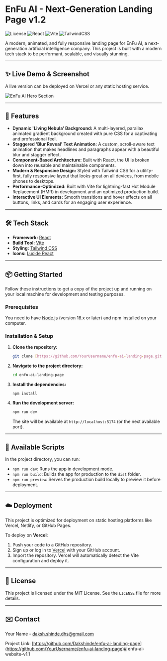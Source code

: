 # EnFu AI - Next-Generation Landing Page v1.2

![License](https://img.shields.io/badge/license-MIT-blue.svg)
![React](https://img.shields.io/badge/React-18.2.0-61DAFB?logo=react)
![Vite](https://img.shields.io/badge/Vite-5.2.0-%23646CFF?logo=vite)
![TailwindCSS](https://img.shields.io/badge/Tailwind_CSS-3.4.1-38B2AC?logo=tailwind-css)

A modern, animated, and fully responsive landing page for EnFu AI, a next-generation artificial intelligence company. This project is built with a modern tech stack to be performant, scalable, and visually stunning.

---

## ✨ Live Demo & Screenshot

A live version can be deployed on Vercel or any static hosting service.

![EnFu AI Hero Section](./public/screenshot.png)

---

## 🚀 Features

* **Dynamic 'Living Nebula' Background:** A multi-layered, parallax animated gradient background created with pure CSS for a captivating and professional feel.
* **Staggered 'Blur Reveal' Text Animation:** A custom, scroll-aware text animation that makes headlines and paragraphs appear with a beautiful blur and stagger effect.
* **Component-Based Architecture:** Built with React, the UI is broken down into reusable and maintainable components.
* **Modern & Responsive Design:** Styled with Tailwind CSS for a utility-first, fully responsive layout that looks great on all devices, from mobile phones to desktops.
* **Performance-Optimized:** Built with Vite for lightning-fast Hot Module Replacement (HMR) in development and an optimized production build.
* **Interactive UI Elements:** Smooth transitions and hover effects on all buttons, links, and cards for an engaging user experience.

---

## 🛠️ Tech Stack

* **Framework:** [React](https://reactjs.org/)
* **Build Tool:** [Vite](https://vitejs.dev/)
* **Styling:** [Tailwind CSS](https://tailwindcss.com/)
* **Icons:** [Lucide React](https://lucide.dev/)

---

## 📦 Getting Started

Follow these instructions to get a copy of the project up and running on your local machine for development and testing purposes.

### Prerequisites

You need to have [Node.js](https://nodejs.org/) (version 18.x or later) and npm installed on your computer.

### Installation & Setup

1.  **Clone the repository:**
    ```bash
    git clone [https://github.com/YourUsername/enfu-ai-landing-page.git](https://github.com/YourUsername/enfu-ai-landing-page.git)
    ```

2.  **Navigate to the project directory:**
    ```bash
    cd enfu-ai-landing-page
    ```

3.  **Install the dependencies:**
    ```bash
    npm install
    ```

4.  **Run the development server:**
    ```bash
    npm run dev
    ```
    The site will be available at `http://localhost:5174` (or the next available port).

---

## 📜 Available Scripts

In the project directory, you can run:

* `npm run dev`: Runs the app in development mode.
* `npm run build`: Builds the app for production to the `dist` folder.
* `npm run preview`: Serves the production build locally to preview it before deployment.

---

## ☁️ Deployment

This project is optimized for deployment on static hosting platforms like Vercel, Netlify, or GitHub Pages.

To deploy on **Vercel**:
1.  Push your code to a GitHub repository.
2.  Sign up or log in to [Vercel](https://vercel.com) with your GitHub account.
3.  Import the repository. Vercel will automatically detect the Vite configuration and deploy it.

---

## 📄 License

This project is licensed under the MIT License. See the `LICENSE` file for more details.

---

## ✉️ Contact

Your Name - [daksh.shinde.dhs@gmail.com](mailto:your.email@example.com)

Project Link: [https://github.com/Dakshinde/enfu-ai-landing-page](https://github.com/YourUsername/enfu-ai-landing-page)#   e n f u - a i - w e b s i t e - v 1 . 1  
 